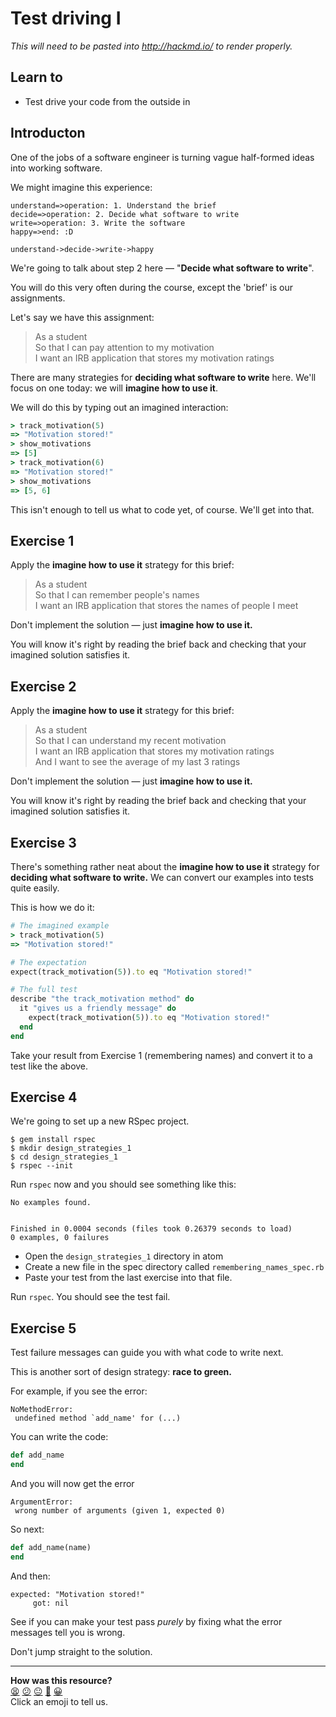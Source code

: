 Test driving I
===================

_This will need to be pasted into http://hackmd.io/ to render properly._

## Learn to

* Test drive your code from the outside in

## Introducton

One of the jobs of a software engineer is turning vague half-formed ideas into working software.

We might imagine this experience:

```flow
understand=>operation: 1. Understand the brief
decide=>operation: 2. Decide what software to write
write=>operation: 3. Write the software
happy=>end: :D

understand->decide->write->happy
```

We're going to talk about step 2 here — "**Decide what software to write**".

You will do this very often during the course, except the 'brief' is our assignments.

Let's say we have this assignment:

> As a student  
> So that I can pay attention to my motivation  
> I want an IRB application that stores my motivation ratings  

There are many strategies for **deciding what software to write** here. We'll focus on one today: we will **imagine how to use it**.

We will do this by typing out an imagined interaction:

```ruby
> track_motivation(5)
=> "Motivation stored!"
> show_motivations
=> [5]
> track_motivation(6)
=> "Motivation stored!"
> show_motivations
=> [5, 6]
```

This isn't enough to tell us what to code yet, of course. We'll get into that.

## Exercise 1

Apply the **imagine how to use it** strategy for this brief:

> As a student  
> So that I can remember people's names  
> I want an IRB application that stores the names of people I meet  

Don't implement the solution — just **imagine how to use it.**

You will know it's right by reading the brief back and checking that your imagined solution satisfies it.

## Exercise 2

Apply the **imagine how to use it** strategy for this brief:

> As a student  
> So that I can understand my recent motivation  
> I want an IRB application that stores my motivation ratings  
> And I want to see the average of my last 3 ratings

Don't implement the solution — just **imagine how to use it.**

You will know it's right by reading the brief back and checking that your imagined solution satisfies it.

## Exercise 3

There's something rather neat about the **imagine how to use it** strategy for **deciding what software to write.** We can convert our examples into tests quite easily.

This is how we do it:

```ruby
# The imagined example
> track_motivation(5)
=> "Motivation stored!"
```

```ruby
# The expectation
expect(track_motivation(5)).to eq "Motivation stored!"
```

```ruby
# The full test
describe "the track_motivation method" do
  it "gives us a friendly message" do
    expect(track_motivation(5)).to eq "Motivation stored!"
  end
end
```

Take your result from Exercise 1 (remembering names) and convert it to a test like the above.

## Exercise 4

We're going to set up a new RSpec project.

```shell
$ gem install rspec
$ mkdir design_strategies_1
$ cd design_strategies_1
$ rspec --init
```

Run `rspec` now and you should see something like this:

```
No examples found.


Finished in 0.0004 seconds (files took 0.26379 seconds to load)
0 examples, 0 failures
```

* Open the `design_strategies_1` directory in atom
* Create a new file in the spec directory called `remembering_names_spec.rb`
* Paste your test from the last exercise into that file.

Run `rspec`. You should see the test fail.

## Exercise 5

Test failure messages can guide you with what code to write next.

This is another sort of design strategy: **race to green.**

For example, if you see the error:

```
NoMethodError:
 undefined method `add_name' for (...)
```

You can write the code:

```ruby
def add_name
end
```

And you will now get the error

```
ArgumentError:
 wrong number of arguments (given 1, expected 0)
```

So next:

```ruby
def add_name(name)
end
```

And then:

```
expected: "Motivation stored!"
     got: nil
```

See if you can make your test pass *purely* by fixing what the error messages tell you is wrong.

Don't jump straight to the solution.

<!-- BEGIN GENERATED SECTION DO NOT EDIT -->

---

**How was this resource?**  
[😫](https://airtable.com/shrUJ3t7KLMqVRFKR?prefill_Repository=skills-workshops&prefill_File=practicals/test_driving.md&prefill_Sentiment=😫) [😕](https://airtable.com/shrUJ3t7KLMqVRFKR?prefill_Repository=skills-workshops&prefill_File=practicals/test_driving.md&prefill_Sentiment=😕) [😐](https://airtable.com/shrUJ3t7KLMqVRFKR?prefill_Repository=skills-workshops&prefill_File=practicals/test_driving.md&prefill_Sentiment=😐) [🙂](https://airtable.com/shrUJ3t7KLMqVRFKR?prefill_Repository=skills-workshops&prefill_File=practicals/test_driving.md&prefill_Sentiment=🙂) [😀](https://airtable.com/shrUJ3t7KLMqVRFKR?prefill_Repository=skills-workshops&prefill_File=practicals/test_driving.md&prefill_Sentiment=😀)  
Click an emoji to tell us.

<!-- END GENERATED SECTION DO NOT EDIT -->
